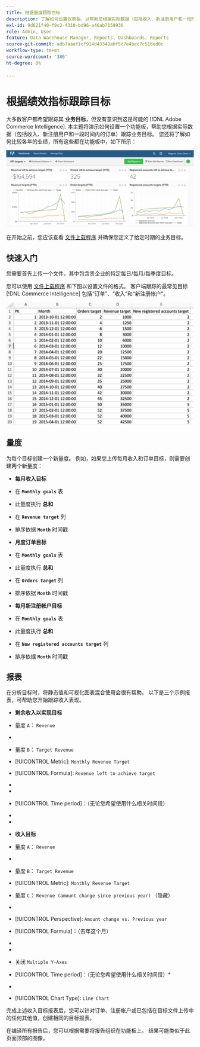 ```yaml
---
title: 根据量度跟踪目标
description: 了解如何设置仪表板，以帮助您根据实际数据（包括收入、新注册用户和一段时间内的订单）跟踪业务目标。
exl-id: 9d621f40-f9c2-4310-bd96-a46ab7159930
role: Admin, User
feature: Data Warehouse Manager, Reports, Dashboards, Reports
source-git-commit: adb7aaef1cf914d43348abf5c7e4bec7c51bed0c
workflow-type: tm+mt
source-wordcount: '386'
ht-degree: 0%

---
```


# 根据绩效指标跟踪目标

大多数客户都希望跟踪其 **业务目标**，但没有意识到这是可能的 [!DNL Adobe Commerce Intelligence]. 本主题将演示如何设置一个功能板，帮助您根据实际数据（包括收入、新注册用户和一段时间内的订单）跟踪业务目标。 您还将了解如何比较各年的业绩，所有这些都在功能板中，如下所示：

![](../../assets/Goals-_dashboard_2.png)

在开始之前，您应该查看 [文件上载程序](../importing-data/connecting-data/using-file-uploader.md) 并确保您定义了给定时期的业务目标。

## 快速入门

您需要首先上传一个文件，其中包含贵企业的特定每日/每月/每季度目标。

您可以使用 [文件上载程序](../importing-data/connecting-data/using-file-uploader.md) 和下图以设置文件的格式。 客户端跟踪的最常见目标 [!DNL Commerce Intelligence] 包括“订单”、“收入”和“新注册帐户”。

![](../../assets/Goals-_Excel.png)

## 量度

为每个目标创建一个新量度。 例如，如果您上传每月收入和订单目标，则需要创建两个新量度：

* **每月收入目标**
* 在 **`Monthly goals`** 表
* 此量度执行 **总和**
* 在 **`Revenue target`** 列
* 排序依据 **`Month`** 时间戳

* **月度订单目标**
* 在 **`Monthly goals`** 表
* 此量度执行 **总和**
* 在 **`Orders target`** 列
* 排序依据 **`Month`** 时间戳

* **每月新注册帐户目标**
* 在 **`Monthly goals`** 表
* 此量度执行 **总和**
* 在 **`New registered accounts target`** 列
* 排序依据 **`Month`** 时间戳

## 报表

在分析目标时，将静态值和可视化图表混合使用会很有帮助。 以下是三个示例报表，可帮助您开始跟踪收入表现。

* **剩余收入以实现目标**
* 量度 `A`： `Revenue`
* 
  [！UICONTROL量度]: `Revenue`

* 量度 `B`： `Target Revenue`
* [!UICONTROL Metric]: `Monthly Revenue Target`

* [!UICONTROL Formula]: `Revenue left to achieve target`
* 
  [！UICONTROL公式]: `(B-A)`
* 
  [!UICONTROL Format]: `Number`

* [!UICONTROL Time period]：（无论您希望使用什么相关时间段）
* 
  [!UICONTROL Interval]: `Month`
* 
  [！UICONTROL图表类型]: `Scalar`

* **收入目标**
* 量度 `A`： `Revenue`
* 
  [！UICONTROL量度]: `Revenue`

* 量度 `B`： `Target Revenue`
* [!UICONTROL Metric]: `Monthly Revenue Target`

* 量度 `C`： `Revenue (amount change since previous year)` （隐藏）
* 
  [！UICONTROL量度]: `Revenue`
* [!UICONTROL Perspective]: `Amount change vs. Previous year`

* [!UICONTROL Formula]：（去年这个月）
* 
  [！UICONTROL公式]: `(A-C)`
* 
  [!UICONTROL Format]: `Currency`

* 关闭 `Multiple Y-Axes`
* [!UICONTROL Time period]：（无论您希望使用什么相关时间段）*
* 
  [!UICONTROL Interval]: `Month`
* [!UICONTROL Chart Type]: `Line Chart`

完成上述收入目标报表后，您可以针对订单、注册帐户或已包括在目标文件上传中的任何其他值，创建相同的目标报表。

在编译所有报告后，您可以根据需要将报告组织在功能板上。 结果可能类似于此页面顶部的图像。
